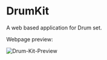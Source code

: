 # DrumKit
A web based application for Drum set.

Webpage preview:

![Drum-Kit-Preview](https://user-images.githubusercontent.com/102987792/170487949-f3a2c4d1-e9fc-4790-acf8-1eb8d6d628c2.png)

